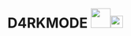 # **D4RKMODE** <img width=40 src="https://media.tenor.com/images/91097c2cbd4404743eac76a1a2798fca/tenor.gif"><img width=25 src="https://media.tenor.com/images/e20335d21dde374f230931564aad8569/tenor.gif">

